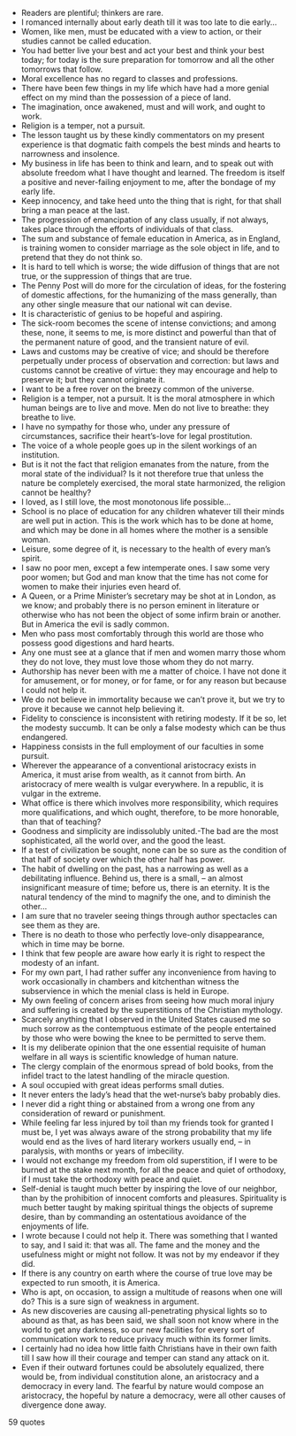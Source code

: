  - Readers are plentiful; thinkers are rare.
 - I romanced internally about early death till it was too late to die early...
 - Women, like men, must be educated with a view to action, or their studies cannot be called education.
 - You had better live your best and act your best and think your best today; for today is the sure preparation for tomorrow and all the other tomorrows that follow.
 - Moral excellence has no regard to classes and professions.
 - There have been few things in my life which have had a more genial effect on my mind than the possession of a piece of land.
 - The imagination, once awakened, must and will work, and ought to work.
 - Religion is a temper, not a pursuit.
 - The lesson taught us by these kindly commentators on my present experience is that dogmatic faith compels the best minds and hearts to narrowness and insolence.
 - My business in life has been to think and learn, and to speak out with absolute freedom what I have thought and learned. The freedom is itself a positive and never-failing enjoyment to me, after the bondage of my early life.
 - Keep innocency, and take heed unto the thing that is right, for that shall bring a man peace at the last.
 - The progression of emancipation of any class usually, if not always, takes place through the efforts of individuals of that class.
 - The sum and substance of female education in America, as in England, is training women to consider marriage as the sole object in life, and to pretend that they do not think so.
 - It is hard to tell which is worse; the wide diffusion of things that are not true, or the suppression of things that are true.
 - The Penny Post will do more for the circulation of ideas, for the fostering of domestic affections, for the humanizing of the mass generally, than any other single measure that our national wit can devise.
 - It is characteristic of genius to be hopeful and aspiring.
 - The sick-room becomes the scene of intense convictions; and among these, none, it seems to me, is more distinct and powerful than that of the permanent nature of good, and the transient nature of evil.
 - Laws and customs may be creative of vice; and should be therefore perpetually under process of observation and correction: but laws and customs cannot be creative of virtue: they may encourage and help to preserve it; but they cannot originate it.
 - I want to be a free rover on the breezy common of the universe.
 - Religion is a temper, not a pursuit. It is the moral atmosphere in which human beings are to live and move. Men do not live to breathe: they breathe to live.
 - I have no sympathy for those who, under any pressure of circumstances, sacrifice their heart’s-love for legal prostitution.
 - The voice of a whole people goes up in the silent workings of an institution.
 - But is it not the fact that religion emanates from the nature, from the moral state of the individual? Is it not therefore true that unless the nature be completely exercised, the moral state harmonized, the religion cannot be healthy?
 - I loved, as I still love, the most monotonous life possible...
 - School is no place of education for any children whatever till their minds are well put in action. This is the work which has to be done at home, and which may be done in all homes where the mother is a sensible woman.
 - Leisure, some degree of it, is necessary to the health of every man’s spirit.
 - I saw no poor men, except a few intemperate ones. I saw some very poor women; but God and man know that the time has not come for women to make their injuries even heard of.
 - A Queen, or a Prime Minister’s secretary may be shot at in London, as we know; and probably there is no person eminent in literature or otherwise who has not been the object of some infirm brain or another. But in America the evil is sadly common.
 - Men who pass most comfortably through this world are those who possess good digestions and hard hearts.
 - Any one must see at a glance that if men and women marry those whom they do not love, they must love those whom they do not marry.
 - Authorship has never been with me a matter of choice. I have not done it for amusement, or for money, or for fame, or for any reason but because I could not help it.
 - We do not believe in immortality because we can’t prove it, but we try to prove it because we cannot help believing it.
 - Fidelity to conscience is inconsistent with retiring modesty. If it be so, let the modesty succumb. It can be only a false modesty which can be thus endangered.
 - Happiness consists in the full employment of our faculties in some pursuit.
 - Wherever the appearance of a conventional aristocracy exists in America, it must arise from wealth, as it cannot from birth. An aristocracy of mere wealth is vulgar everywhere. In a republic, it is vulgar in the extreme.
 - What office is there which involves more responsibility, which requires more qualifications, and which ought, therefore, to be more honorable, than that of teaching?
 - Goodness and simplicity are indissolubly united.-The bad are the most sophisticated, all the world over, and the good the least.
 - If a test of civilization be sought, none can be so sure as the condition of that half of society over which the other half has power.
 - The habit of dwelling on the past, has a narrowing as well as a debilitating influence. Behind us, there is a small, – an almost insignificant measure of time; before us, there is an eternity. It is the natural tendency of the mind to magnify the one, and to diminish the other...
 - I am sure that no traveler seeing things through author spectacles can see them as they are.
 - There is no death to those who perfectly love-only disappearance, which in time may be borne.
 - I think that few people are aware how early it is right to respect the modesty of an infant.
 - For my own part, I had rather suffer any inconvenience from having to work occasionally in chambers and kitchenthan witness the subservience in which the menial class is held in Europe.
 - My own feeling of concern arises from seeing how much moral injury and suffering is created by the superstitions of the Christian mythology.
 - Scarcely anything that I observed in the United States caused me so much sorrow as the contemptuous estimate of the people entertained by those who were bowing the knee to be permitted to serve them.
 - It is my deliberate opinion that the one essential requisite of human welfare in all ways is scientific knowledge of human nature.
 - The clergy complain of the enormous spread of bold books, from the infidel tract to the latest handling of the miracle question.
 - A soul occupied with great ideas performs small duties.
 - It never enters the lady’s head that the wet-nurse’s baby probably dies.
 - I never did a right thing or abstained from a wrong one from any consideration of reward or punishment.
 - While feeling far less injured by toil than my friends took for granted I must be, I yet was always aware of the strong probability that my life would end as the lives of hard literary workers usually end, – in paralysis, with months or years of imbecility.
 - I would not exchange my freedom from old superstition, if I were to be burned at the stake next month, for all the peace and quiet of orthodoxy, if I must take the orthodoxy with peace and quiet.
 - Self-denial is taught much better by inspiring the love of our neighbor, than by the prohibition of innocent comforts and pleasures. Spirituality is much better taught by making spiritual things the objects of supreme desire, than by commanding an ostentatious avoidance of the enjoyments of life.
 - I wrote because I could not help it. There was something that I wanted to say, and I said it: that was all. The fame and the money and the usefulness might or might not follow. It was not by my endeavor if they did.
 - If there is any country on earth where the course of true love may be expected to run smooth, it is America.
 - Who is apt, on occasion, to assign a multitude of reasons when one will do? This is a sure sign of weakness in argument.
 - As new discoveries are causing all-penetrating physical lights so to abound as that, as has been said, we shall soon not know where in the world to get any darkness, so our new facilities for every sort of communication work to reduce privacy much within its former limits.
 - I certainly had no idea how little faith Christians have in their own faith till I saw how ill their courage and temper can stand any attack on it.
 - Even if their outward fortunes could be absolutely equalized, there would be, from individual constitution alone, an aristocracy and a democracy in every land. The fearful by nature would compose an aristocracy, the hopeful by nature a democracy, were all other causes of divergence done away.

59 quotes